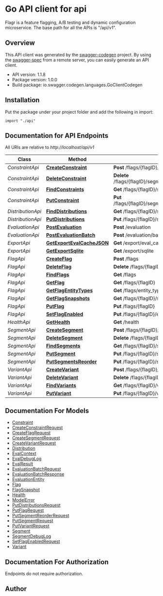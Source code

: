 # Go API client for api

Flagr is a feature flagging, A/B testing and dynamic configuration microservice. The base path for all the APIs is \"/api/v1\". 

## Overview
This API client was generated by the [swagger-codegen](https://github.com/swagger-api/swagger-codegen) project.  By using the [swagger-spec](https://github.com/swagger-api/swagger-spec) from a remote server, you can easily generate an API client.

- API version: 1.1.8
- Package version: 1.0.0
- Build package: io.swagger.codegen.languages.GoClientCodegen

## Installation
Put the package under your project folder and add the following in import:
```golang
import "./api"
```

## Documentation for API Endpoints

All URIs are relative to *http://localhost/api/v1*

Class | Method | HTTP request | Description
------------ | ------------- | ------------- | -------------
*ConstraintApi* | [**CreateConstraint**](docs/ConstraintApi.md#createconstraint) | **Post** /flags/{flagID}/segments/{segmentID}/constraints | 
*ConstraintApi* | [**DeleteConstraint**](docs/ConstraintApi.md#deleteconstraint) | **Delete** /flags/{flagID}/segments/{segmentID}/constraints/{constraintID} | 
*ConstraintApi* | [**FindConstraints**](docs/ConstraintApi.md#findconstraints) | **Get** /flags/{flagID}/segments/{segmentID}/constraints | 
*ConstraintApi* | [**PutConstraint**](docs/ConstraintApi.md#putconstraint) | **Put** /flags/{flagID}/segments/{segmentID}/constraints/{constraintID} | 
*DistributionApi* | [**FindDistributions**](docs/DistributionApi.md#finddistributions) | **Get** /flags/{flagID}/segments/{segmentID}/distributions | 
*DistributionApi* | [**PutDistributions**](docs/DistributionApi.md#putdistributions) | **Put** /flags/{flagID}/segments/{segmentID}/distributions | 
*EvaluationApi* | [**PostEvaluation**](docs/EvaluationApi.md#postevaluation) | **Post** /evaluation | 
*EvaluationApi* | [**PostEvaluationBatch**](docs/EvaluationApi.md#postevaluationbatch) | **Post** /evaluation/batch | 
*ExportApi* | [**GetExportEvalCacheJSON**](docs/ExportApi.md#getexportevalcachejson) | **Get** /export/eval_cache/json | 
*ExportApi* | [**GetExportSqlite**](docs/ExportApi.md#getexportsqlite) | **Get** /export/sqlite | 
*FlagApi* | [**CreateFlag**](docs/FlagApi.md#createflag) | **Post** /flags | 
*FlagApi* | [**DeleteFlag**](docs/FlagApi.md#deleteflag) | **Delete** /flags/{flagID} | 
*FlagApi* | [**FindFlags**](docs/FlagApi.md#findflags) | **Get** /flags | 
*FlagApi* | [**GetFlag**](docs/FlagApi.md#getflag) | **Get** /flags/{flagID} | 
*FlagApi* | [**GetFlagEntityTypes**](docs/FlagApi.md#getflagentitytypes) | **Get** /flags/entity_types | 
*FlagApi* | [**GetFlagSnapshots**](docs/FlagApi.md#getflagsnapshots) | **Get** /flags/{flagID}/snapshots | 
*FlagApi* | [**PutFlag**](docs/FlagApi.md#putflag) | **Put** /flags/{flagID} | 
*FlagApi* | [**SetFlagEnabled**](docs/FlagApi.md#setflagenabled) | **Put** /flags/{flagID}/enabled | 
*HealthApi* | [**GetHealth**](docs/HealthApi.md#gethealth) | **Get** /health | 
*SegmentApi* | [**CreateSegment**](docs/SegmentApi.md#createsegment) | **Post** /flags/{flagID}/segments | 
*SegmentApi* | [**DeleteSegment**](docs/SegmentApi.md#deletesegment) | **Delete** /flags/{flagID}/segments/{segmentID} | 
*SegmentApi* | [**FindSegments**](docs/SegmentApi.md#findsegments) | **Get** /flags/{flagID}/segments | 
*SegmentApi* | [**PutSegment**](docs/SegmentApi.md#putsegment) | **Put** /flags/{flagID}/segments/{segmentID} | 
*SegmentApi* | [**PutSegmentsReorder**](docs/SegmentApi.md#putsegmentsreorder) | **Put** /flags/{flagID}/segments/reorder | 
*VariantApi* | [**CreateVariant**](docs/VariantApi.md#createvariant) | **Post** /flags/{flagID}/variants | 
*VariantApi* | [**DeleteVariant**](docs/VariantApi.md#deletevariant) | **Delete** /flags/{flagID}/variants/{variantID} | 
*VariantApi* | [**FindVariants**](docs/VariantApi.md#findvariants) | **Get** /flags/{flagID}/variants | 
*VariantApi* | [**PutVariant**](docs/VariantApi.md#putvariant) | **Put** /flags/{flagID}/variants/{variantID} | 


## Documentation For Models

 - [Constraint](docs/Constraint.md)
 - [CreateConstraintRequest](docs/CreateConstraintRequest.md)
 - [CreateFlagRequest](docs/CreateFlagRequest.md)
 - [CreateSegmentRequest](docs/CreateSegmentRequest.md)
 - [CreateVariantRequest](docs/CreateVariantRequest.md)
 - [Distribution](docs/Distribution.md)
 - [EvalContext](docs/EvalContext.md)
 - [EvalDebugLog](docs/EvalDebugLog.md)
 - [EvalResult](docs/EvalResult.md)
 - [EvaluationBatchRequest](docs/EvaluationBatchRequest.md)
 - [EvaluationBatchResponse](docs/EvaluationBatchResponse.md)
 - [EvaluationEntity](docs/EvaluationEntity.md)
 - [Flag](docs/Flag.md)
 - [FlagSnapshot](docs/FlagSnapshot.md)
 - [Health](docs/Health.md)
 - [ModelError](docs/ModelError.md)
 - [PutDistributionsRequest](docs/PutDistributionsRequest.md)
 - [PutFlagRequest](docs/PutFlagRequest.md)
 - [PutSegmentReorderRequest](docs/PutSegmentReorderRequest.md)
 - [PutSegmentRequest](docs/PutSegmentRequest.md)
 - [PutVariantRequest](docs/PutVariantRequest.md)
 - [Segment](docs/Segment.md)
 - [SegmentDebugLog](docs/SegmentDebugLog.md)
 - [SetFlagEnabledRequest](docs/SetFlagEnabledRequest.md)
 - [Variant](docs/Variant.md)


## Documentation For Authorization
 Endpoints do not require authorization.


## Author



